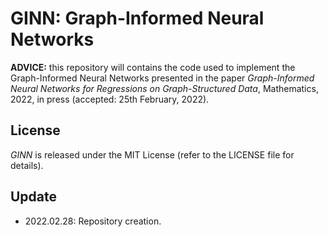 # GINN: Graph-Informed Neural Networks

**ADVICE:** this repository will contains the code used to implement the Graph-Informed Neural Networks presented in the paper _Graph-Informed Neural Networks for Regressions on Graph-Structured Data_, Mathematics, 2022, in press (accepted: 25th February, 2022).

## License
_GINN_ is released under the MIT License (refer to the LICENSE file for details).

## Update
- 2022.02.28: Repository creation.
